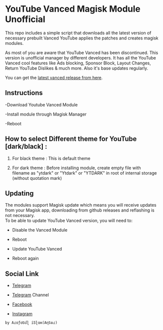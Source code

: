 # YouTube Vanced Magisk Module Unofficial

This repo includes a simple script that downloads all the latest version of necessary prebuilt Vanced YouTube applies the patches and creates magisk modules.

As most of you are aware that YouTube Vanced has been discontinued. This version is unofficial manager by different developers. It has all the YouTube Vanced cool features like Ads blocking, Sponsor Block, Layout Changes, Return YouTube Dislikes & much more. Also it's base updates regularly.

You can get the [latest vanced release from here](https://github.com/Arafatulislamantor/youtube-vanced-magisk-module/releases).

## Instructions
-Download Youtube Vanced Module

-Install module through Magisk Manager

-Reboot

## How to select Different theme for YouTube [dark/black] :

1. For black theme :
This is default theme

2. For dark theme :
Before installing module, create empty file with filename as "ytdark" or "Ytdark" or "YTDARK" in root of internal storage (without quotation mark)

## Updating
The modules support Magisk update which means you will receive updates from your Magisk app, downloading from github releases and reflashing is not necessary.  
To be able to update YouTube Vanced version, you will need to:

 * Disable the Vanced Module

 * Reboot

 * Update YouTube Vanced
   
 * Reboot again

## Social Link

 - [Telegram](https://t.me/Arafatulislamantor)  

 - [Telegram](https://t.me/android_repo) Channel

 - [Facebook](https://www.facebook.com/Arfatulislamantor)
 
 - [Instagram](https://instagram.com/Arafatulislamantor) 
 
```console
by AɾɑƒɑԵմɭ íՏɭɑʍ(AղԵɷɾ)
